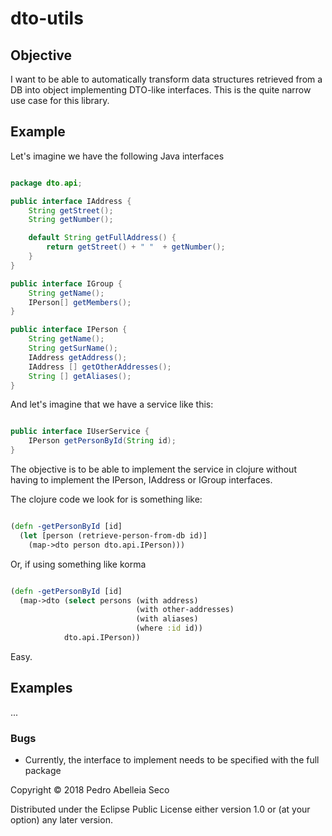 # dto-utils

## Objective

I want to be able to automatically transform data structures retrieved from
a DB into object implementing DTO-like interfaces. This is the quite narrow
use case for this library.

## Example

Let's imagine we have the following Java interfaces

```java

package dto.api;

public interface IAddress {
    String getStreet();
    String getNumber();

    default String getFullAddress() {
        return getStreet() + " "  + getNumber();
    }
}

public interface IGroup { 
    String getName();
    IPerson[] getMembers();
}

public interface IPerson {
    String getName();
    String getSurName();
    IAddress getAddress();
    IAddress [] getOtherAddresses();
    String [] getAliases();
}

```

And let's imagine that we have a service like this:

```java

public interface IUserService {
    IPerson getPersonById(String id);
}

```

The objective is to be able to implement the service in clojure without having
to implement the IPerson, IAddress or IGroup interfaces.

The clojure code we look for is something like:

```clojure

(defn -getPersonById [id]
  (let [person (retrieve-person-from-db id)]
    (map->dto person dto.api.IPerson)))

```

Or, if using something like korma

```clojure

(defn -getPersonById [id]
  (map->dto (select persons (with address)
                            (with other-addresses)
                            (with aliases)
                            (where :id id))
            dto.api.IPerson))

```

Easy.


## Examples

...

### Bugs

- Currently, the interface to implement needs to be specified with
the full package


Copyright © 2018 Pedro Abelleia Seco

Distributed under the Eclipse Public License either version 1.0 or (at
your option) any later version.
